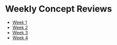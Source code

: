 # Weekly Concept Reviews

* [Week 1](https://docs.google.com/document/d/10DRknH5HBH-4czzO6J3Ra9Tt-UnSnZ2PO8BZCeJ5f3A/edit?usp=sharing)
* [Week 2](https://docs.google.com/document/d/1gZDqrLWruYQlxxg0kzmfT0cHuKUve-QeEZlA6ZCD4ZY/edit?usp=sharing)
* [Week 3](https://docs.google.com/document/d/1aChVo6h_DeDisTEz1bXexB_-wo7C6rKqFiq3AQlnim0/edit?usp=sharing)
* [Week 4](https://docs.google.com/a/yealthy.com/document/d/138UYdCBIUGxUdRhmYqBWovqRcMb_44JzfaO8FBGNcN8/edit?usp=sharing)